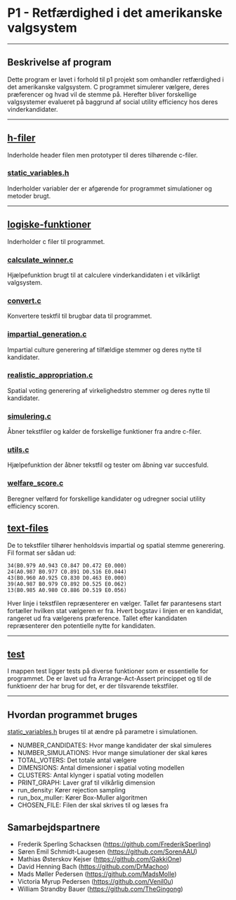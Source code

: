 # P1 - Retfærdighed i det amerikanske valgsystem
*****

## Beskrivelse af program
Dette program er lavet i forhold til p1 projekt som omhandler retfærdighed i det
amerikanske valgsystem. C programmet simulerer vælgere, deres præferencer og hvad vil de stemme på. 
Herefter bliver forskellige valgsystemer evalueret på baggrund af social utility efficiency hos deres vinderkandidater.
*****


## [h-filer](src/h-filer)

Inderholde header filen men prototyper til deres tilhørende c-filer.


### [static_variables.h](src/h-filer/static_variables.h)

Inderholder variabler der er afgørende for programmet simulationer og metoder brugt.

*****
## [logiske-funktioner](src/logiske-funktioner)

Inderholder c filer til programmet.

### [calculate_winner.c](src/logiske-funktioner/calculate_winner.c)

Hjælpefunktion brugt til at calculere vinderkandidaten i et vilkårligt valgsystem.


### [convert.c](src/logiske-funktioner/convert.c)

Konvertere tesktfil til brugbar data til programmet.


### [impartial_generation.c](src/logiske-funktioner/impartial_generation.c)

Impartial culture generering af tilfældige stemmer og deres nytte til kandidater.


### [realistic_appropriation.c](src/logiske-funktioner/realistic_appropriation.c)

Spatial voting generering af virkelighedstro stemmer og deres nytte til kandidater.


### [simulering.c](src/logiske-funktioner/simulering.c)

Åbner tekstfiler og kalder de forskellige funktioner fra andre c-filer.

### [utils.c](src/logiske-funktioner/utils.c)
Hjælpefunktion der åbner tekstfil og tester om åbning var succesfuld.

### [welfare_score.c](src/logiske-funktioner/welfare_score.c)
Beregner velfærd for forskellige kandidater og udregner social utility efficiency scoren.

## [text-files](text-files)
De to tekstfiler tilhører henholdsvis impartial og spatial stemme generering. Fil format ser 
sådan ud:
``````
34(B0.979 A0.943 C0.847 D0.472 E0.000)
24(A0.987 B0.977 C0.891 D0.516 E0.044)
43(B0.960 A0.925 C0.830 D0.463 E0.000)
39(A0.987 B0.979 C0.892 D0.525 E0.062)
13(B0.985 A0.980 C0.886 D0.519 E0.056)
``````
Hver linje i tekstfilen repræsenterer en vælger. Tallet før parantesens start fortæller hvilken
stat vælgeren er fra. Hvert bogstav i linjen er en kandidat, rangeret ud fra vælgerens præference.
Tallet efter kandidaten repræsenterer den potentielle nytte for kandidaten.



*****
## [test](test)
I mappen test ligger tests på diverse funktioner som er essentielle for programmet. De
er lavet ud fra Arrange-Act-Assert princippet og til de funktioenr der har brug for det, er der
tilsvarende tekstfiler.
*****

## Hvordan programmet bruges
[static_variables.h](src/h-filer/static_variables.h) bruges til at ændre på parametre i simulationen.

- NUMBER_CANDIDATES: Hvor mange kandidater der skal simuleres
- NUMBER_SIMULATIONS: Hvor mange simulationer der skal køres
- TOTAL_VOTERS: Det totale antal vælgere
- DIMENSIONS: Antal dimensioner i spatial voting modellen
- CLUSTERS: Antal klynger i spatial voting modellen
- PRINT_GRAPH: Laver graf til vilkårlig dimension
- run_density: Kører rejection sampling
- run_box_muller: Kører Box-Muller algoritmen
- CHOSEN_FILE: Filen der skal skrives til og læses fra


## Samarbejdspartnere
- Frederik Sperling Schacksen (https://github.com/FrederikSperling)
- Søren Emil Schmidt-Laugesen (https://github.com/SorenAAU)
- Mathias Østerskov Kejser (https://github.com/GakkiOne)
- David Henning Bach (https://github.com/DrMachoo)
- Mads Møller Pedersen (https://github.com/MadsMolle)
- Victoria Myrup Pedersen (https://github.com/Venil0u)
- William Strandby Bauer (https://github.com/TheGingong)
